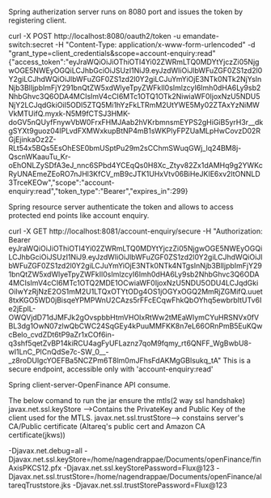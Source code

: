 Spring autherization server runs on 8080 port and issues the token by registering client.

curl -X POST http://localhost:8080/oauth2/token   -u emandate-switch:secret   -H "Content-Type: application/x-www-form-urlencoded"   -d "grant_type=client_credentials&scope=account-enquiry:read"
{"access_token":"eyJraWQiOiJiOThiOTI4Yi02ZWRmLTQ0MDYtYjczZi05NjgwOGE5NWEyOGQiLCJhbGciOiJSUzI1NiJ9.eyJzdWIiOiJlbWFuZGF0ZS1zd2l0Y2giLCJhdWQiOiJlbWFuZGF0ZS1zd2l0Y2giLCJuYmYiOjE3NTk0NTk2NjYsInNjb3BlIjpbImFjY291bnQtZW5xdWlyeTpyZWFkIl0sImlzcyI6Imh0dHA6Ly9sb2NhbGhvc3Q6ODA4MCIsImV4cCI6MTc1OTQ1OTk2NiwiaWF0IjoxNzU5NDU5NjY2LCJqdGkiOiI5ODI5ZTQ5Mi1hYzFkLTRmM2UtYWE5My02ZTAxYzNiMWVkMTUifQ.myxk-N5M9fCTSJ3HMK-doGV5nQUyfFnywVbW0FrxFHMJAab2hVKrbmnsmEYPS2gHiGiB5yrH3r__dkgSYXt9guoz04IPLvdFXMWxkupBtNP4mB1sWKPlyFPZUaMLpHwCovzD02RGjEjinkaOz2Z-RLt54x5BQs5EsOhESE0bmUSptPu29m2sCChmSWuqGWj_lq24BM8j-QscnWKaauTu_Kr-oEhONLZySDfA3eJ_nnc6SPbd4YCEqQs0H8Xc_Ztyv82Zx1dAMHq9g2YWKcRyUNAEmeZEoRO7nJHl3KfCV_mB9cJTK1UHxVtv06BiHeJKIE6xv2ltONNLD3TrceKEOw","scope":"account-enquiry:read","token_type":"Bearer","expires_in":299}



Spring resource server authenticate the token and allows to access protected end points like account enquiry.

curl -X GET http://localhost:8081/account-enquiry/secure -H "Authorization: Bearer eyJraWQiOiJiOThiOTI4Yi02ZWRmLTQ0MDYtYjczZi05NjgwOGE5NWEyOGQiLCJhbGciOiJSUzI1NiJ9.eyJzdWIiOiJlbWFuZGF0ZS1zd2l0Y2giLCJhdWQiOiJlbWFuZGF0ZS1zd2l0Y2giLCJuYmYiOjE3NTk0NTk4NTgsInNjb3BlIjpbImFjY291bnQtZW5xdWlyeTpyZWFkIl0sImlzcyI6Imh0dHA6Ly9sb2NhbGhvc3Q6ODA4MCIsImV4cCI6MTc1OTQ2MDE1OCwiaWF0IjoxNzU5NDU5ODU4LCJqdGkiOiIwYzRjNzE2OS1mM2U1LTQxOTYtODg4OS1jOGYxOGQ2MmRjZGMifQ.uuet8txKGO5WD0jBisqeYPMPWnU2CAzs5rFFcECqwFhkQbOYhq5ewbrbItUTv6Ie2jEplL-OWQVjdD71dJMFJk2gOvspbbHtmVHOIxRtWw2tMEaWIymCYuHRSNVx0fVBL3dg1OwN07zlwQbCWC24SqGEy4kPuuMMFKK8n7eL66ORnPmB5EuKQwcBelo_cvdZDt6tP9aZr1xCOf6in-q3shf5qetZvBP14kiRCU4agFyUFLaznz7qoM9fqmy_rt6QNFF_WgBwbU8-wI1LnC_PlCnQdSe7c-SW_0__-_z8roDUlgcYOEFBa5NCZPm6T8lm0mJFhsFdAKMgGBlsukq_tA"
This is a secure endpoint, accessible only with 'account-enquiry:read'


Spring client-server-OpenFinance API consume.

 The below comand to run the jar  ensure the mtls(2 way ssl handshake)
 javax.net.ssl.keyStore -->Contains the PrivateKey and Public Key of the client used for the MTLS.
 javax.net.ssl.trustStore--> constains server's CA/Public certificate (Altareq's public cert and Amazon CA certificate(jkws))
 
-Djavax.net.debug=all -Djavax.net.ssl.keyStore=/home/nagendrappae/Documents/openFinance/finAxisPKCS12.pfx -Djavax.net.ssl.keyStorePassword=Flux@123 -Djavax.net.ssl.trustStore=/home/nagendrappae/Documents/openFinance/altareqTruststore.jks -Djavax.net.ssl.trustStorePassword=Flux@123


